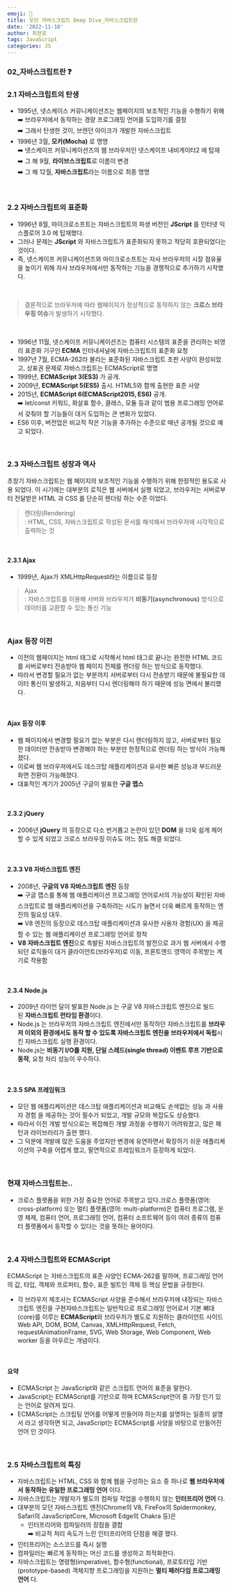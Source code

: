 ```yaml
---
emoji: 📖
title: 모던 자바스크립트 Deep Dive_자바스크립트란
date: '2022-11-10'
author: 최현호
tags: JavaScript
categories: JS
---
```


### 02\_자바스크립트란 ❓

### 2.1 자바스크립트의 탄생

- 1995년, 넷스케이스 커뮤니케이션즈는 웹페이지의 보조적인 기능을 수행하기 위해  
  ➡️ 브라우저에서 동작하는 경량 프로그래밍 언어를 도입하기를 결정  
  ➡️ 그래서 탄생한 것이, 브렌던 아이크가 개발한 자바스크립트
- 1996년 3월, **모카(Mocha)**</span> 로 명명  
  ➡️ 넷스케이프 커뮤니케이션즈의 웹 브라우저인 넷스케이프 내비게이터2 에 탑재  
  ➡️ 그 해 9월, **라이브스크립트**</span>로 이름이 변경  
  ➡️ 그 해 12월, **자바스크립트**</span>라는 이름으로 최종 명명

<br>

### 2.2 자바스크립트의 표준화

- 1996년 8월, 마이크로소프트는 자바스크립트의 파생 버전인 **JScript** 를 인터넷 익스플로어 3.0 에 탑재했다.
- 그러나 문제는 **JScript** 와 자바스크립트가 표준화되지 못하고 적당히 호환되었다는 것이다.
- 즉, 넷스케이프 커뮤니케이션즈와 마이크로소프트는 자사 브라우저의 시장 점유율을 높이기 위해 자사 브라우저에서만 동작하는 기능을 경쟁적으로 추가하기 시작했다.

<br>

> 결론적으로 브라우저에 따라 웹페이지가 정상적으로 동작하지 않는 **크로스 브라우징 이슈**</span>가 발생하기 시작했다.

<br>

- 1996년 11월, 넷스케이프 커뮤니케이션즈는 컴퓨터 시스템의 표준을 관리하는 비영리 표준화 기구인 **ECMA** 인터내셔널에 자바스크립트의 표준화 요청
- 1997년 7월, ECMA-262라 불리는 표준화된 자바스크립트 초판 사양이 완성되었고, 상표권 문제로 자바스크립트는 ECMAScript로 명명
- 1999년, **ECMAScript 3(ES3)** 가 공개.
- 2009년, **ECMAScript 5(ES5)** 출시. HTML5와 함께 출현한 표준 사양
- 2015년, **ECMAScript 6(ECMAScript2015, ES6)**</span> 공개.  
  ➡️ let/const 키워드, 화살표 함수, 클래스, 모듈 등과 같이 범용 프로그래밍 언어로서 갖춰야 할 기능들이 대거 도입하는 큰 변화가 있었다.</span>
- ES6 이후, 버전업은 비교적 작은 기능을 추가하는 수준으로 매년 공개될 것으로 예고 되었다.

<br>

### 2.3 자바스크립트 성장과 역사

초창기 자바스크립트는 웹 페이지의 보조적인 기능을 수행하기 위해 한정적인 용도로 사용 되었다. 이 시기에는 대부분의 로직은 웹 서버에서 실행 되었고, 브라우저는 서버로부터 전달받은 HTML 과 CSS 를 단순히 렌더링 하는 수준 이었다.

> 렌더링(Rendering)  
> : HTML, CSS, 자바스크립트로 작성된 문서를 해석해서 브라우저에 시각적으로 출력하는 것

<br>

#### 2.3.1 Ajax

- 1999년, Ajax가 XMLHttpRequest라는 이름으로 등장

> Ajax  
> : 자바스크립트를 이용해 서버와 브라우저가 **비동기(asynchronous)** 방식으로 데이터를 교환할 수 있는 통신 기능

<br>

### Ajax 등장 이전

- 이전의 웹페이지는 html 태그로 시작해서 html 태그로 끝나는 완전한 HTML 코드를 서버로부터 전송받아 웹 페이지 전체를 렌더링 하는 방식으로 동작했다.
- 따라서 변경할 필요가 없는 부분까지 서버로부터 다시 전송받기 때문에 불필요한 데이터 통신이 발생하고, 처음부터 다시 렌더링해야 하기 때문에 성능 면에서 불리했다.

<br>

#### Ajax 등장 이후

- 웹 페이지에서 변경할 필요가 없는 부분은 다시 렌더링하지 않고, 서버로부터 필요한 데이터만 전송받아 변경해야 하는 부분만 한정적으로 렌더링 하는 방식이 가능해졌다.
- 이로써 웹 브라우저에서도 데스크탑 애플리케이션과 유사한 빠른 성능과 부드러운 화면 전환이 가능해졌다.
- 대표적인 계기가 2005년 구글이 발표한 **구글 맵스**

<br>

#### 2.3.2 jQuery

- 2006년 **jQuery** 의 등장으로 다소 번거롭고 논란이 있던 **DOM** 을 더욱 쉽게 제어할 수 있게 되었고 크로스 브라우징 이슈도 어느 정도 해결 되었다.

<br>

#### 2.3.3 V8 자바스크립트 엔진

- 2008년, **구글의 V8 자바스크립트 엔진** 등장  
  ➡️ 구글 맵스를 통해 웹 애플리케이션 프로그래밍 언어로서의 가능성이 확인된 자바스크립트로 웹 애플리케이션을 구축하려는 시도가 늘면서 더욱 빠르게 동작하는 엔진의 필요성 대두.  
  ➡️ V8 엔진의 등장으로 데스크탑 애플리케이션과 유사한 사용자 경험(UX) 을 제공할 수 있는 웹 애플리케이션 프로그래밍 언어로 정착
- **V8 자바스크립트 엔진**으로 촉발된 자바스크립트의 발전으로 과거 웹 서버에서 수행되던 로직들이 대거 클라이언트(브라우저)로 이동, 프론트엔드 영역이 주목받는 계기로 작용함

<br>

#### 2.3.4 Node.js

- 2009년 라이언 달이 발표한 Node.js 는 구글 V8 자바스크립트 엔진으로 빌드된 **자바스크립트 런타임 환경**</span>이다.
- Node.js 는 브라우저의 자바스크립트 엔진에서만 동작하던 자바스크립트를 **브라우저 이외의 환경에서도 동작 할 수 있도록 자바스크립트 엔진을 브라우저에서 독립**</span>시킨 자바스크립트 실행 환경이다.
- Node.js는 **비동기 I/O를 지원, 단일 스레드(single thread) 이벤트 루프 기반으로 동작**</span>, 요청 처리 성능이 우수하다.

<br>

#### 2.3.5 SPA 프레임워크

- 모던 웹 애플리케이션은 데스크탑 애플리케이션과 비교해도 손색없는 성능 과 사용자 경험 을 제공하는 것이 필수가 되었고, 개발 규모와 복잡도도 상승했다.
- 따라서 이전 개발 방식으로는 복잡해진 개발 과정을 수행하기 어려워졌고, 많은 패턴과 라이브러리가 출현 했다.
- 그 덕분에 개발에 많은 도움을 주었지만 변경에 유연하면서 확장하기 쉬운 애플리케이션의 구축을 어렵게 했고, 필연적으로 프레임워크가 등장하게 되었다.

<br>

### 현재 자바스크립트는..

- 크로스 플랫폼을 위한 가장 중요한 언어로 주목받고 있다.크로스 플랫폼(영어: cross-platform) 또는 멀티 플랫폼(영어: multi-platform)은 컴퓨터 프로그램, 운영 체제, 컴퓨터 언어, 프로그래밍 언어, 컴퓨터 소프트웨어 등이 여러 종류의 컴퓨터 플랫폼에서 동작할 수 있다는 것을 뜻하는 용어이다.

<br>

### 2.4 자바스크립트와 ECMAScript

ECMAScript 는 자바스크립트의 표준 사양인 ECMA-262를 말하며, 프로그래밍 언어의 값, 타입, 객체와 프로퍼티, 함수, 표준 빌트인 객체 등 핵심 문법을 규정한다.

- 각 브라우저 제조사는 ECMAScript 사양을 준수해서 브라우저에 내장되는 자바스크립트 엔진을 구현자바스크립트는 일반적으로 프로그래밍 언어로서 기본 뼈대(core)를 이루는 **ECMAScript**와 브라우저가 별도로 지원하는 클라이언트 사이드 Web API, DOM, BOM, Canvas, XMLHttpRequest, Fetch, requestAnimationFrame, SVG, Web Storage, Web Component, Web worker 등을 아우르는 개념이다.

<br>

#### 요약

- ECMAScript 는 JavaScript와 같은 스크립트 언어의 표준을 말한다.
- JavaScript는 ECMAScript를 기반으로 하며 ECMAScript언어 중 가장 인기 있는 언어로 알려져 있다.
- ECMAScript는 스크립팅 언어를 어떻게 만들어야 하는지를 설명하는 일종의 설명서 라고 생각하면 되고, JavaScript는 ECMAScript를 사양을 바탕으로 만들어진 언어 인 것이다.

<br>

### 2.5 자바스크립트의 특징

- 자바스크립트는 HTML, CSS 와 함께 웹을 구성하는 요소 중 하나로 **웹 브라우저에서 동작하는 유일한 프로그래밍 언어**</span> 이다.
- 자바스크립트는 개발자가 별도의 컴파일 작업을 수행하지 않는 **인터프리어 언어**</span> 다.
- 대부분의 모던 자바스크립트 엔진(Chrome의 V8, FireFox의 Spidermonkey, Safari의 JavaScriptCore, Microsoft Edge의 Chakra 등)은
  - 인터프리어와 컴파일러의 장점을 결합  
    ➡️ 비교적 처리 속도가 느린 인터프리어의 단점을 해결 했다.
- 인터프리어는 소스코드를 즉시 실행
- 컴파일러는 빠르게 동작하는 머신 코드를 생성하고 최적화한다.
- 자바스크립트는 명령형(imperative), 함수형(functional), 프로토타입 기반(prototype-based) 객체지향 프로그래밍을 지원하는 **멀티 패러다임 프로그래밍 언어**</span> 다.

<br>

```toc

```
